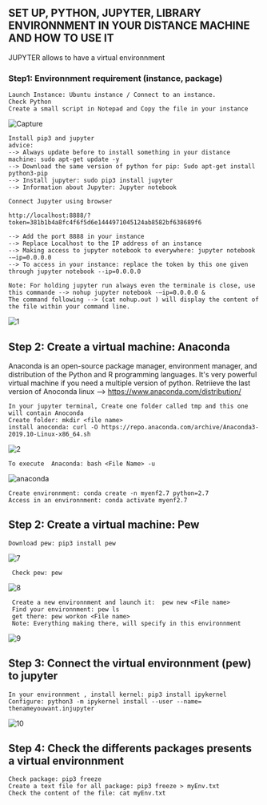  ## SET UP, PYTHON, JUPYTER, LIBRARY ENVIRONNMENT IN YOUR DISTANCE MACHINE AND HOW TO USE IT ##
 
 JUPYTER allows to have a virtual environnment 
 
 ### Step1: Environnment requirement (instance, package) 
 
 ```{r}
 Launch Instance: Ubuntu instance / Connect to an instance.
 Check Python
 Create a small script in Notepad and Copy the file in your instance 
 ```
 ![Capture](https://user-images.githubusercontent.com/51121757/70653719-ebf4c280-1c4c-11ea-8749-5cb5f05f9c38.PNG)

 

 ```{r}
Install pip3 and jupyter
advice: 
--> Always update before to install something in your distance machine: sudo apt-get update -y
--> Download the same version of python for pip: Sudo apt-get install python3-pip
--> Install jupyter: sudo pip3 install jupyter 
--> Information about Jupyter: Jupyter notebook
```

```{r}
Connect Jupyter using browser

http://localhost:8888/?token=381b1b4a8fc4f6f5d6e1444971045124ab8582bf638689f6

--> Add the port 8888 in your instance 
--> Replace Localhost to the IP address of an instance
--> Making access to jupyter notebook to everywhere: jupyter notebook -–ip=0.0.0.0
--> To access in your instance: replace the token by this one given through jupyter notebook --ip=0.0.0.0

Note: For holding jupyter run always even the terminale is close, use this commande --> nohup jupyter notebook -–ip=0.0.0.0 & 
The command following --> (cat nohup.out ) will display the content of the file within your command line.

```
 
![1](https://user-images.githubusercontent.com/51121757/70657585-01211f80-1c54-11ea-9ea7-959ff07f8bcc.PNG)


 ## Step 2: Create a virtual machine: Anaconda
Anaconda is an open-source package manager, environment manager, and distribution of the Python and R programming languages. It's very powerful virtual machine if you need a multiple version of python.
Retriieve the last version of Anoconda linux --> https://www.anaconda.com/distribution/

```{r}
In your jupyter terminal, Create one folder called tmp and this one will contain Anoconda
Create folder: mkdir <file name>
install anoconda: curl -O https://repo.anaconda.com/archive/Anaconda3-2019.10-Linux-x86_64.sh
 ```
![2](https://user-images.githubusercontent.com/51121757/70663939-4ac43700-1c61-11ea-9d74-0d74a2cec485.PNG)


```{r}
To execute  Anaconda: bash <File Name> -u
``` 
![anaconda](https://user-images.githubusercontent.com/51121757/70666397-70a00a80-1c66-11ea-8589-a88ffd8663f0.PNG)

```{r}
Create environnment: conda create -n myenf2.7 python=2.7
Access in an environnment: conda activate myenf2.7
``` 

 ## Step 2: Create a virtual machine: Pew
 
```{r}
Download pew: pip3 install pew
``` 
 
 ![7](https://user-images.githubusercontent.com/51121757/70666095-dcce3e80-1c65-11ea-8b00-1c86e5718a0d.PNG)
 
```{r}
 Check pew: pew
 ```
 
![8](https://user-images.githubusercontent.com/51121757/70666152-fb343a00-1c65-11ea-8810-41b128e5a6ca.PNG)

 
```{r}
 Create a new environnment and launch it:  pew new <File name>
 Find your environnment: pew ls
 get there: pew workon <File name>
 Note: Everything making there, will specify in this environnment
```
 ![9](https://user-images.githubusercontent.com/51121757/70666937-a0034700-1c67-11ea-8da6-9d3db5108c76.PNG)
 

 
 ## Step 3: Connect the virtual environnment (pew) to jupyter
 
 
 ```{r}
 In your environnment , install kernel: pip3 install ipykernel 
 Configure: python3 -m ipykernel install --user --name= thenameyouwant.injupyter
 ``` 
 
 ![10](https://user-images.githubusercontent.com/51121757/70668631-0c804500-1c6c-11ea-8403-b84783d3e13c.PNG)

 
  ## Step 4: Check the differents packages presents a virtual environnment
 
  ```{r} 
 Check package: pip3 freeze 
 Create a text file for all package: pip3 freeze > myEnv.txt
 Check the content of the file: cat myEnv.txt
 ``` 
 
 

 
 
 
